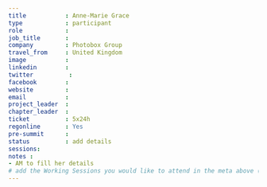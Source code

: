 ```yaml
---
title           : Anne-Marie Grace
type            : participant
role            :
job_title       :
company         : Photobox Group
travel_from     : United Kingdom
image           :
linkedin        :
twitter          :
facebook        :
website         :
email           :
project_leader  :
chapter_leader  :
ticket          : 5x24h
regonline       : Yes
pre-summit      :
status          : add details
sessions:
notes :
- AM to fill her details
# add the Working Sessions you would like to attend in the meta above (use the session's title) e.g. sessions (one per line): -Security Playbooks Diagrams -Hackathon Daily Sessions
---
```


<!-- put more details about participant here -->
